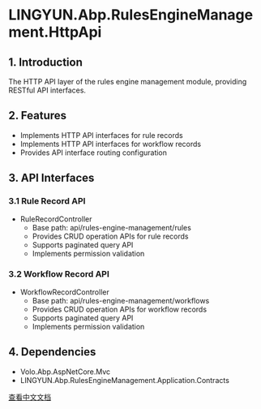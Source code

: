 # LINGYUN.Abp.RulesEngineManagement.HttpApi

## 1. Introduction

The HTTP API layer of the rules engine management module, providing RESTful API interfaces.

## 2. Features

* Implements HTTP API interfaces for rule records
* Implements HTTP API interfaces for workflow records
* Provides API interface routing configuration

## 3. API Interfaces

### 3.1 Rule Record API

* RuleRecordController
  * Base path: api/rules-engine-management/rules
  * Provides CRUD operation APIs for rule records
  * Supports paginated query API
  * Implements permission validation

### 3.2 Workflow Record API

* WorkflowRecordController
  * Base path: api/rules-engine-management/workflows
  * Provides CRUD operation APIs for workflow records
  * Supports paginated query API
  * Implements permission validation

## 4. Dependencies

* Volo.Abp.AspNetCore.Mvc
* LINGYUN.Abp.RulesEngineManagement.Application.Contracts

[查看中文文档](README.md)

